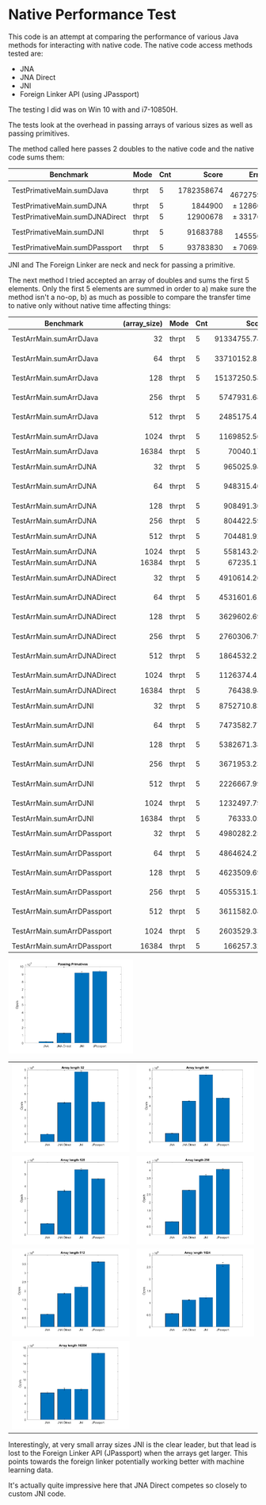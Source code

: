 # Native Performance Test

This code is an attempt at comparing the performance of various
Java methods for interacting with native code. The native code access
methods tested are:

- JNA
- JNA Direct
- JNI
- Foreign Linker API (using JPassport)

The testing I did was on Win 10 with and i7-10850H.

The tests look at the overhead in passing arrays of various sizes 
as well as passing primitives.

The method called here passes 2 doubles to the native code and the native code sums them:

| Benchmark   | Mode   | Cnt |          Score |               Error | Units |
|---|---|-----|---------------:|--------------------:|----|
| TestPrimativeMain.sumDJava   | thrpt  | 5   |     1782358674 |      ± 46727598 | ops/s |
| TestPrimativeMain.sumDJNA  |  thrpt | 5   |        1844900 |        ± 128607 | ops/s |
| TestPrimativeMain.sumDJNADirect  | thrpt  | 5   |       12900678 |        ± 331764 | ops/s |
| TestPrimativeMain.sumDJNI   | thrpt  | 5   |       91683788 |       ± 1455563 | ops/s |
| TestPrimativeMain.sumDPassport  | thrpt  | 5   |       93783830 | ± 706989 | ops/s |

JNI and The Foreign Linker are neck and neck for passing a primitive.

The next method I tried accepted an array of doubles and sums the first 5 elements. Only
the first 5 elements are summed in order to a) make sure the method isn't a no-op, b) as
much as possible to compare the transfer time to native only without native time affecting
things:

| Benchmark   | (array_size) | Mode   | Cnt |        Score |        Error | Units |
|---------------------------|-------------:|---|---|-------------:|-------------:|---|
|TestArrMain.sumArrDJava |           32 |  thrpt |    5| 91334755.748 | ± 775844.570 |  ops/s |
|TestArrMain.sumArrDJava |           64 | thrpt |   5 | 33710152.819 | ± 586613.831 | ops/s |
|TestArrMain.sumArrDJava |          128 | thrpt |   5 | 15137250.588 | ± 471617.257 | ops/s |
|TestArrMain.sumArrDJava |          256 | thrpt |   5 |  5747931.688 | ±  74696.000 | ops/s |
|TestArrMain.sumArrDJava |          512 |  thrpt |    5|  2485175.415 | ±  10049.625 |  ops/s |
|TestArrMain.sumArrDJava |         1024 |  thrpt |    5|  1169852.568 | ±  60076.255 |  ops/s |
|TestArrMain.sumArrDJava |        16384 |  thrpt |    5|    70040.174 | ±    319.466 |  ops/s |
|TestArrMain.sumArrDJNA |            32 | thrpt |   5 |   965025.944 | ±   16695.311 | ops/s |
|TestArrMain.sumArrDJNA |            64 | thrpt |   5 |   948315.409 | ±  15394.704 | ops/s |
|TestArrMain.sumArrDJNA |           128 | thrpt |   5 |   908491.307 | ±  17186.015 | ops/s |
|TestArrMain.sumArrDJNA |           256 | thrpt |   5 |   804422.590 | ±   4370.988 | ops/s |
|TestArrMain.sumArrDJNA |           512 | thrpt |   5 |   704481.922 | ±   17630.933 | ops/s |
|TestArrMain.sumArrDJNA |          1024 | thrpt |   5 |   558143.266 | ±    3294.863 | ops/s |
|TestArrMain.sumArrDJNA |         16384 | thrpt |   5 |    67235.177 | ±    2339.102 | ops/s |
|TestArrMain.sumArrDJNADirect |      32 | thrpt |   5 |  4910614.266 | ±   73626.251 | ops/s |
|TestArrMain.sumArrDJNADirect |      64 | thrpt |   5 |  4531601.613 | ±  35901.417 | ops/s |
|TestArrMain.sumArrDJNADirect |     128 | thrpt |   5 |  3629602.693 | ±  62248.271 | ops/s |
|TestArrMain.sumArrDJNADirect |     256 | thrpt |   5 |  2760306.793 | ±  19049.793 | ops/s |
|TestArrMain.sumArrDJNADirect |     512 | thrpt |   5 |  1864532.210 | ±   23614.753 | ops/s |
|TestArrMain.sumArrDJNADirect |    1024 | thrpt |   5 |  1126374.412 | ±   15975.735 | ops/s |
|TestArrMain.sumArrDJNADirect |   16384 | thrpt |   5 |    76438.943 | ±    2716.492 | ops/s |
|TestArrMain.sumArrDJNI |            32 | thrpt |   5 |  8752710.836 | ±   96588.358 | ops/s |
|TestArrMain.sumArrDJNI |            64 | thrpt |   5 |  7473582.774 | ±  93759.836 | ops/s |
|TestArrMain.sumArrDJNI |           128 | thrpt |   5 |  5382671.381 | ±  71644.094 | ops/s |
|TestArrMain.sumArrDJNI |           256 | thrpt |   5 |  3671953.233 | ±  45954.144 | ops/s |
|TestArrMain.sumArrDJNI |           512 | thrpt |   5 |  2226667.995 | ±   61307.160 | ops/s |
|TestArrMain.sumArrDJNI |          1024 | thrpt |   5 |  1232497.799 | ±   41455.176 | ops/s |
|TestArrMain.sumArrDJNI |         16384 | thrpt |   5 |    76333.053 | ±    1708.272 | ops/s |
|TestArrMain.sumArrDPassport |       32 | thrpt |   5 |  4980282.256 | ±   36781.491 | ops/s |
|TestArrMain.sumArrDPassport |       64 | thrpt |   5 |  4864624.277 | ±  48523.799 | ops/s |
|TestArrMain.sumArrDPassport |      128 | thrpt |   5 |  4623509.697 | ±  69654.343 | ops/s |
|TestArrMain.sumArrDPassport |      256 | thrpt |   5 |  4055315.136 | ±  38364.492 | ops/s |
|TestArrMain.sumArrDPassport |      512 | thrpt |   5 |  3611582.085 | ±   30586.740 | ops/s |
|TestArrMain.sumArrDPassport |     1024 | thrpt |   5 |  2603529.338 | ±   82543.662 | ops/s |
|TestArrMain.sumArrDPassport |    16384 | thrpt |   5 |   166257.326 | ±    2793.988 | ops/s |
<img src="plots/passing_primitives.png" alt="primative_performance" width="50%"/>

|                                                                                    |                                                                                    |
|------------------------------------------------------------------------------------|------------------------------------------------------------------------------------|
| <img src="plots/array_length_32.png" alt="Array_performance_32" width="100%"/>     | <img src="plots/array_length_64.png" alt="Array_performance_512" width="100%"/>    |
| <img src="plots/array_length_128.png" alt="Array_performance_128" width="100%"/>   | <img src="plots/array_length_256.png" alt="Array_performance_256" width="100%"/>   |
| <img src="plots/array_length_512.png" alt="Array_performance_512" width="100%"/>   | <img src="plots/array_length_1024.png" alt="Array_performance_1024" width="100%"/> |
| <img src="plots/array_length_16384.png" alt="Array_performance_16k" width="100%"/> |                                                                                    |

Interestingly, at very small array sizes JNI is the clear leader, but that lead is lost
to the Foreign Linker API (JPassport) when the arrays get larger. This points towards the
foreign linker potentially working better with machine learning data.

It's actually quite impressive here that JNA Direct competes so closely to custom JNI code. 
